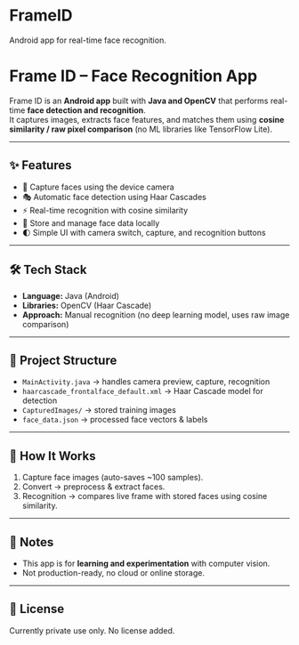 # FrameID
Android app for real-time face recognition.
# Frame ID – Face Recognition App  

Frame ID is an **Android app** built with **Java and OpenCV** that performs real-time **face detection and recognition**.  
It captures images, extracts face features, and matches them using **cosine similarity / raw pixel comparison** (no ML libraries like TensorFlow Lite).  

---

## ✨ Features
- 📸 Capture faces using the device camera  
- 🎭 Automatic face detection using Haar Cascades  
- ⚡ Real-time recognition with cosine similarity  
- 💾 Store and manage face data locally  
- 🌓 Simple UI with camera switch, capture, and recognition buttons  

---

## 🛠 Tech Stack
- **Language:** Java (Android)  
- **Libraries:** OpenCV (Haar Cascade)  
- **Approach:** Manual recognition (no deep learning model, uses raw image comparison)  

---

## 📂 Project Structure
- `MainActivity.java` → handles camera preview, capture, recognition  
- `haarcascade_frontalface_default.xml` → Haar Cascade model for detection  
- `CapturedImages/` → stored training images  
- `face_data.json` → processed face vectors & labels  

---

## 🚀 How It Works
1. Capture face images (auto-saves ~100 samples).  
2. Convert → preprocess & extract faces.  
3. Recognition → compares live frame with stored faces using cosine similarity.  

---

## 📌 Notes
- This app is for **learning and experimentation** with computer vision.  
- Not production-ready, no cloud or online storage.  

---

## 🔖 License
Currently private use only. No license added.  
